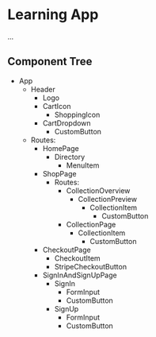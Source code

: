 # Learning App

...

## Component Tree

- App
  - Header
    - Logo
    - CartIcon
      - ShoppingIcon
    - CartDropdown
      - CustomButton
  - Routes:
    - HomePage
      - Directory
        - MenuItem
    - ShopPage
      - Routes:
        - CollectionOverview
          - CollectionPreview
            - CollectionItem
              - CustomButton
        - CollectionPage
          - CollectionItem
            - CustomButton
    - CheckoutPage
      - CheckoutItem
      - StripeCheckoutButton
    - SignInAndSignUpPage
      - SignIn
        - FormInput
        - CustomButton
      - SignUp
        - FormInput
        - CustomButton

